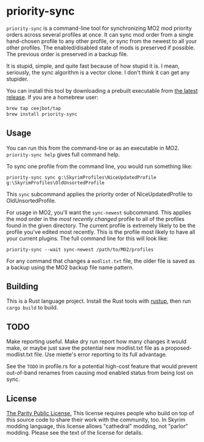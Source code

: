 # priority-sync

`priority-sync` is a command-line tool for synchronizing MO2 mod priority orders across several profiles at once. It can sync mod order from a single hand-chosen profile to any other profile, or sync from the newest to all your other profiles. The enabled/disabled state of mods is preserved if possible. The previous order is preserved in a backup file.

It is stupid, simple, and quite fast because of how stupid it is. I mean, seriously, the sync algorithm is a vector clone. I don't think it can get any stupider.

You can install this tool by downloading a prebuilt executable from [the latest release](https://github.com/ceejbot/priority-sync/releases/latest). If you are a homebrew user:

```sh
brew tap ceejbot/tap
brew install priority-sync
```

## Usage

You can run this from the command-line or as an executable in MO2. `priority-sync help` gives full command help.

To sync one profile from the command line, you would run something like:

```text
priority-sync sync g:\SkyrimProfiles\NiceUpdatedProfile g:\SkyrimProfiles\OldUnsortedProfile
```

This `sync` subcommand applies the priority order of NiceUpdatedProfile to OldUnsortedProfile.

For usage in MO2, you'll want the `sync-newest` subcommand. This applies the mod order in the _most recently changed_ profile to all of the profiles found in the given directory. The current profile is extremely likely to be the profile you've edited most recently. This is the profile most likely to have all your current plugins. The full command line for this will look like:

```text
priority-sync --wait sync-newest /path/to/MO2/profiles
```

For any command that changes a `modlist.txt` file, the older file is saved as a backup using the MO2 backup file name pattern.

## Building

This is a Rust language project. Install the Rust tools with [rustup](https://rustup.rs), then run `cargo build` to build.

## TODO

Make reporting useful. Make dry run report how many changes it would make, or maybe just save the potential new modlist.txt file as a proposed-modlist.txt file. Use miette's error reporting to its full advantage.

See the `TODO` in profile.rs for a potential high-cost feature that would prevent out-of-band renames from causing mod enabled status from being lost on sync.

## License

[The Parity Public License.](https://paritylicense.com) This license requires people who build on top of this source code to share their work with the community, too. In Skyrim modding language, this license allows "cathedral" modding, not "parlor" modding. Please see the text of the license for details.
